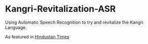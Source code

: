 # Kangri-Revitalization-ASR
Using Automatic Speech Recognition to try and revitalize the Kangri Language.

As featured in [Hindustan Times](https://www.hindustantimes.com/cities/delhi-news/delhi-teenager-wins-prestigious-spirit-of-ramanujan-grant-for-ai-project-reviving-endangered-indian-language-awarded-4800-for-research-101680634618200.html)
